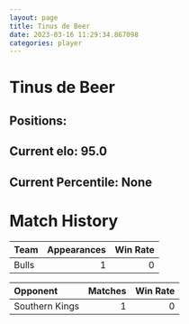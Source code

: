```yaml
---  
layout: page  
title: Tinus de Beer  
date: 2023-03-16 11:29:34.867098  
categories: player  
---
```

# Tinus de Beer

## Positions: 

## Current elo: 95.0

## Current Percentile: None

# Match History


| Team   |   Appearances |   Win Rate |
|:-------|--------------:|-----------:|
| Bulls  |             1 |          0 |

| Opponent       |   Matches |   Win Rate |
|:---------------|----------:|-----------:|
| Southern Kings |         1 |          0 |